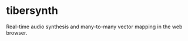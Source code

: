 tibersynth
==========

Real-time audio synthesis and many-to-many vector mapping in the web browser.